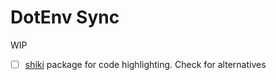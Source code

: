 # DotEnv Sync

WIP



-[ ] [shiki](https://shiki.style/) package for code highlighting. Check for alternatives
